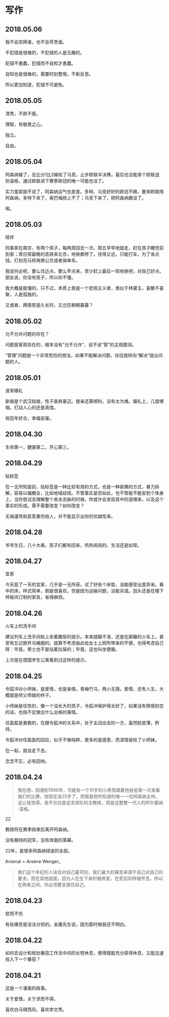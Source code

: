 # 写作

## 2018.05.06

我不会崇拜谁，也不会苛责谁。

不犯错是很难的，不犯错的人是无趣的。

犯错不愚蠢，犯错而不自知才愚蠢。

自知也是很难的，需要时刻警惕，不断反思。

所以更加知道，犯错不可避免。

## 2018.05.05

清秀，不胖不瘦。

理智，有敬畏之心。

独立。

自由。

## 2018.05.04

阿森纳输了，总比分1比2输给了马竞，止步欧联半决赛。最后也没能拿个欧联送别温格，通过欧联进下赛季欧冠的唯一可能也没了。

实力差距就不说了，阿森纳运气也是差。多特、马竞好好的欧冠不踢，要来欧联陪阿森纳。多特下来了，奥巴梅扬上不了；马竞下来了，把阿森纳踢没了。

唉。

## 2018.05.03

陪伴

同事家在南京，有两个孩子，每两周回去一次。周五早早地就走，赶在孩子睡觉前到家；周日搭最晚的高铁来北京，地铁都停了。住得又远，只能打车，为了省点钱，打到亮马桥再换公交或者骑单车。

我说何必呢，要么住近点，要么早点来，至少赶上最后一班地铁吧，对自己好点。朋友说，你没有孩子，所以你不懂。

我大概是能懂的，只不过，本质上我是一个悲观主义者，类似于林黛玉，喜散不喜聚，人是孤独的。

又或者，两情若是久长时，又岂在朝朝暮暮？

## 2018.05.02

允不允许问题的存在？

问题是客观存在的，根本没有“允不允许”、该不该“管”的主观臆测。

“管理”问题是一个非常危险的想法，如果不能解决问题，往往就转向“解决”提出问题的人。

## 2018.05.01

波哥婚礼

新娘是个武汉姑娘，性子直爽豪迈。接亲还算顺利，没有太为难。婚礼上，几度哽咽。打动人心的还是真情。

祝百年好合，幸福安康。

## 2018.04.30

生命第一，健康第二，开心第三。

## 2018.04.29

贴标签

在一无所知面前，贴标签是一种比较有效的方式，也是一种偷懒的方式，暴力拆解，容易以偏概全，比如地域歧视。不管事实是否如此，也不管能不能安到个体身上，当你尝试去理解整个来龙去脉的时候，你或许会发现其中的道理来，以及这个事实的形成。需不需要改变？如何改变？

无端谩骂和恶意重伤他人，并不能显示出你的优越性来。

## 2018.04.28

爷爷生日，八十大寿。孩子们都有回来，热热闹闹的。生活还是如常。

## 2018.04.27

宜家

今天逛了一天的宜家，几乎是一无所获。试了好些个床垫，没能感受出差异来。看中的床，样式简单，倒是很喜欢。但是因为运输问题，没能买成。回头还是在楼下样板间订制的家具，省得麻烦。

## 2018.04.26

火车上的洗手间

建议列车上洗手间贴上坐着撒尿的提示。本来就瞄不准，还是在颠簸的火车上，甚至有忘记掀开马桶圈的。就算不考虑由此给女士上厕所带来的不便，也得考虑自己呀：毕竟，男士也不是站着拉屎的；毕竟，这也叫坐便器。

上次是在德国学生公寓看到过这样的提示。

## 2018.04.25

令狐冲对小师妹，是爱情，也是亲情。青梅竹马，两小无猜。爱情，还有人生，大概就是师父师娘的样子。

小师妹是任性的，像一个没长大的孩子，令狐冲保护得太好了，如果没有移情别恋的话，也指不定做出什么出格的事情。

任盈盈是勇敢的，在跟令狐冲的关系中，处于主动出击的一方，虽然脸皮薄，矜持。

令狐冲对任盈盈的回应，似乎不够纯粹，更多的是感恩，而深情留给了小师妹。

在一起，就会走下去。

念念不忘，必有回响。

## 2018.04.24

> 我在想，回溯到1996年，可能有一个10岁的小男孩跟着他爸爸第一次来看我们的比赛，他现在该25岁了，而我是他所知道的唯一一位阿森纳主帅。这让我觉得，我不仅仅是这支球队的主教练，而是这整整一代人的阿尔塞纳·温格。

22

教授将在赛季结束后离开阿森纳。

没有期待的冠军，没有体面的落幕。

22年，是很多阿森纳球迷的全部。

Arsenal = Arsène Wenger。

> 我们这个年纪的人往往对自己最苛刻，我们最大的痛苦来源于自己对自己的要求。而在其他层面，因为人在生下来时被疼爱，在死后同样被怀念。所以在两者之间，你必须要支撑住自己。

## 2018.04.23

悲而不伤

有些痛苦是没法分担的。金庸先生说，因为那时候我还不明白。

## 2018.04.22

如何去设计和规划番茄工作法中间的长短休息，使得既能充分获得休息，又能迅速投入下一个番茄？

## 2018.04.21

这是一个凄美的故事。

关于爱情，关于求而不得。

喜欢白马啸西风，喜欢李文秀。
